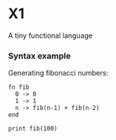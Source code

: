 # X1

A tiny functional language

### Syntax example

Generating fibonacci numbers:

```
fn fib
  0 -> 0
  1 -> 1
  n -> fib(n-1) + fib(n-2)
end

print fib(100)
```
